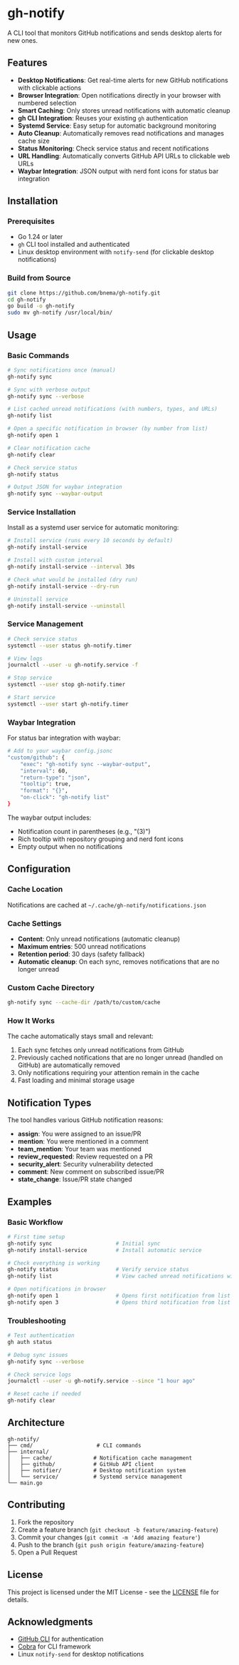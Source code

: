 # gh-notify

A CLI tool that monitors GitHub notifications and sends desktop alerts for new ones.

## Features

- **Desktop Notifications**: Get real-time alerts for new GitHub notifications with clickable actions
- **Browser Integration**: Open notifications directly in your browser with numbered selection
- **Smart Caching**: Only stores unread notifications with automatic cleanup
- **gh CLI Integration**: Reuses your existing `gh` authentication
- **Systemd Service**: Easy setup for automatic background monitoring
- **Auto Cleanup**: Automatically removes read notifications and manages cache size
- **Status Monitoring**: Check service status and recent notifications
- **URL Handling**: Automatically converts GitHub API URLs to clickable web URLs
- **Waybar Integration**: JSON output with nerd font icons for status bar integration

## Installation

### Prerequisites

- Go 1.24 or later
- `gh` CLI tool installed and authenticated
- Linux desktop environment with `notify-send` (for clickable desktop notifications)

### Build from Source

```bash
git clone https://github.com/bnema/gh-notify.git
cd gh-notify
go build -o gh-notify
sudo mv gh-notify /usr/local/bin/
```

## Usage

### Basic Commands

```bash
# Sync notifications once (manual)
gh-notify sync

# Sync with verbose output
gh-notify sync --verbose

# List cached unread notifications (with numbers, types, and URLs)
gh-notify list

# Open a specific notification in browser (by number from list)
gh-notify open 1

# Clear notification cache
gh-notify clear

# Check service status
gh-notify status

# Output JSON for waybar integration
gh-notify sync --waybar-output
```

### Service Installation

Install as a systemd user service for automatic monitoring:

```bash
# Install service (runs every 10 seconds by default)
gh-notify install-service

# Install with custom interval
gh-notify install-service --interval 30s

# Check what would be installed (dry run)
gh-notify install-service --dry-run

# Uninstall service
gh-notify install-service --uninstall
```

### Service Management

```bash
# Check service status
systemctl --user status gh-notify.timer

# View logs
journalctl --user -u gh-notify.service -f

# Stop service
systemctl --user stop gh-notify.timer

# Start service
systemctl --user start gh-notify.timer
```

### Waybar Integration

For status bar integration with waybar:

```bash
# Add to your waybar config.jsonc
"custom/github": {
    "exec": "gh-notify sync --waybar-output",
    "interval": 60,
    "return-type": "json",
    "tooltip": true,
    "format": "{}",
    "on-click": "gh-notify list"
}
```

The waybar output includes:
- Notification count in parentheses (e.g., "(3)")
- Rich tooltip with repository grouping and nerd font icons
- Empty output when no notifications

## Configuration

### Cache Location

Notifications are cached at `~/.cache/gh-notify/notifications.json`

### Cache Settings

- **Content**: Only unread notifications (automatic cleanup)
- **Maximum entries**: 500 unread notifications
- **Retention period**: 30 days (safety fallback)
- **Automatic cleanup**: On each sync, removes notifications that are no longer unread

### Custom Cache Directory

```bash
gh-notify sync --cache-dir /path/to/custom/cache
```

### How It Works

The cache automatically stays small and relevant:
1. Each sync fetches only unread notifications from GitHub
2. Previously cached notifications that are no longer unread (handled on GitHub) are automatically removed
3. Only notifications requiring your attention remain in the cache
4. Fast loading and minimal storage usage

## Notification Types

The tool handles various GitHub notification reasons:

- **assign**: You were assigned to an issue/PR
- **mention**: You were mentioned in a comment
- **team_mention**: Your team was mentioned
- **review_requested**: Review requested on a PR
- **security_alert**: Security vulnerability detected
- **comment**: New comment on subscribed issue/PR
- **state_change**: Issue/PR state changed

## Examples

### Basic Workflow

```bash
# First time setup
gh-notify sync                    # Initial sync
gh-notify install-service         # Install automatic service

# Check everything is working
gh-notify status                  # Verify service status
gh-notify list                    # View cached unread notifications with URLs

# Open notifications in browser
gh-notify open 1                  # Opens first notification from list
gh-notify open 3                  # Opens third notification from list
```

### Troubleshooting

```bash
# Test authentication
gh auth status

# Debug sync issues
gh-notify sync --verbose

# Check service logs
journalctl --user -u gh-notify.service --since "1 hour ago"

# Reset cache if needed
gh-notify clear
```

## Architecture

```
gh-notify/
├── cmd/                    # CLI commands
├── internal/
│   ├── cache/             # Notification cache management
│   ├── github/            # GitHub API client
│   ├── notifier/          # Desktop notification system
│   └── service/           # Systemd service management
└── main.go
```

## Contributing

1. Fork the repository
2. Create a feature branch (`git checkout -b feature/amazing-feature`)
3. Commit your changes (`git commit -m 'Add amazing feature'`)
4. Push to the branch (`git push origin feature/amazing-feature`)
5. Open a Pull Request

## License

This project is licensed under the MIT License - see the [LICENSE](LICENSE) file for details.

## Acknowledgments

- [GitHub CLI](https://cli.github.com/) for authentication
- [Cobra](https://github.com/spf13/cobra) for CLI framework
- Linux `notify-send` for desktop notifications